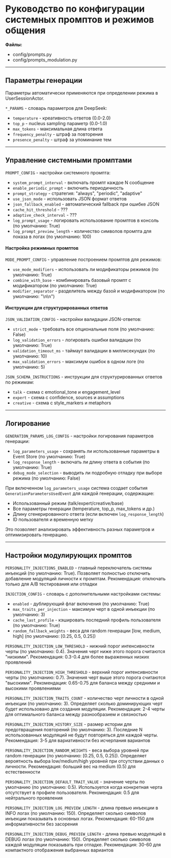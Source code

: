 # Руководство по конфигурации системных промптов и режимов общения

**Файлы:** 

- config/prompts.py
- config/prompts_modulation.py

---

## Параметры генерации

Параметры автоматически применяются при определении режима в UserSessionActor.

`*_PARAMS` - словарь параметров для DeepSeek:

- `temperature` - креативность ответов (0.0-2.0)
- `top_p` - nucleus sampling параметр (0.0-1.0)
- `max_tokens` - максимальная длина ответа
- `frequency_penalty` - штраф за повторения
- `presence_penalty` - штраф за упоминание тем

---

## Управление системными промптами

`PROMPT_CONFIG` - настройки системного промпта:

- `system_prompt_interval` - включать промпт каждое N сообщение
- `enable_periodic_prompt` - включить периодичность
- `prompt_strategy` - стратегия: "always", "periodic", "adaptive"
- `use_json_mode` - использовать JSON формат ответов
- `json_fallback_enabled` - автоматический fallback при ошибке JSON
- `cache_hit_threshold` - ???
- `adaptive_check_interval` - ???
- `log_prompt_usage` - логировать использование промптов в консоль (по умолчанию: True)
- `log_prompt_preview_length` - количество символов промпта для показа в логах (по умолчанию: 100)

#### Настройка режимных промптов

`MODE_PROMPT_CONFIG` - управление построением промптов для режимов:

- `use_mode_modifiers` - использовать ли модификаторы режимов (по умолчанию: True)
- `combine_with_base` - комбинировать базовый промпт с модификатором (по умолчанию: True)
- `modifier_separator` - разделитель между базой и модификатором (по умолчанию: "\n\n")

#### Инструкции для структурированных ответов

`JSON_VALIDATION_CONFIG` - настройки валидации JSON-ответов:

- `strict_mode` - требовать все опциональные поля (по умолчанию: False)
- `log_validation_errors` - логировать ошибки валидации (по умолчанию: True)
- `validation_timeout_ms` - таймаут валидации в миллисекундах (по умолчанию: 10)
- `max_validation_errors` - максимум ошибок в одном логе (по умолчанию: 5)

`JSON_SCHEMA_INSTRUCTIONS` - инструкции для структурированных ответов по режимам:

- `talk` - схема с emotional_tone и engagement_level
- `expert` - схема с confidence, sources и assumptions
- `creative` - схема с style_markers и metaphors

---

## Логирование

`GENERATION_PARAMS_LOG_CONFIG` - настройки логирования параметров генерации:

- `log_parameters_usage` - сохранять ли использованные параметры в Event Store (по умолчанию: True)
- `log_response_length` - включать ли длину ответа в события (по умолчанию: True)
- `debug_mode_selection` - выводить ли подробную отладку при выборе режима (по умолчанию: False)

При включенном `log_parameters_usage` система создает события `GenerationParametersUsedEvent` для каждой генерации, содержащие:

- Использованный режим (talk/expert/creative/base)
- Все параметры генерации (temperature, top_p, max_tokens и др.)
- Длину сгенерированного ответа (если включен `log_response_length`)
- ID пользователя и временную метку

Это позволяет анализировать эффективность разных параметров и оптимизировать генерацию.

---

## Настройки модулирующих промптов

`PERSONALITY_INJECTIONS_ENABLED` - главный переключатель системы инъекций (по умолчанию: True). Позволяет полностью отключить добавление модуляций личности к промптам. Рекомендация: отключать только для A/B тестирования или отладки

`INJECTION_CONFIG` - словарь с дополнительными настройками системы:
- `enabled` - дублирующий флаг включения (по умолчанию: True)
- `max_traits_per_injection` - максимум черт в одной инъекции (по умолчанию: 3)
- `cache_last_profile` - кэшировать последний профиль пользователя (по умолчанию: True)
- `random_fallback_weights` - веса для random генерации [low, medium, high] (по умолчанию: [0.25, 0.5, 0.25])

`PERSONALITY_INJECTION_LOW_THRESHOLD` - нижний порог интенсивности черты (по умолчанию: 0.4). Значения черт ниже этого порога считаются "низкими". Рекомендация: 0.3-0.4 для более выраженных низких проявлений

`PERSONALITY_INJECTION_HIGH_THRESHOLD` - верхний порог интенсивности черты (по умолчанию: 0.7). Значения черт выше этого порога считаются "высокими". Рекомендация: 0.65-0.75 для баланса между средними и высокими проявлениями

`PERSONALITY_INJECTION_TRAITS_COUNT` - количество черт личности в одной инъекции (по умолчанию: 3). Определяет сколько доминирующих черт будет использовано для создания модуляции. Рекомендация: 2-4 черты для оптимального баланса между разнообразием и связностью

`PERSONALITY_INJECTION_HISTORY_SIZE` - размер истории для предотвращения повторений (по умолчанию: 3). Последние N использованных модуляций не будут повторяться для каждой черты. Рекомендация: 3-5 для вариативности без исчерпания вариантов

`PERSONALITY_INJECTION_RANDOM_WEIGHTS` - веса выбора уровней при random генерации (по умолчанию: [0.25, 0.5, 0.25]). Определяет вероятность выбора low/medium/high уровней при отсутствии данных о личности. Рекомендация: больший вес на medium (0.5) для естественности

`PERSONALITY_INJECTION_DEFAULT_TRAIT_VALUE` - значение черты по умолчанию (по умолчанию: 0.5). Используется когда конкретная черта отсутствует в профиле пользователя. Рекомендация: 0.5 для нейтрального проявления

`PERSONALITY_INJECTION_LOG_PREVIEW_LENGTH` - длина превью инъекции в INFO логах (по умолчанию: 150). Определяет сколько символов инъекции показывать в основных логах. Рекомендация: 60-150 для информативности без засорения

`PERSONALITY_INJECTION_DEBUG_PREVIEW_LENGTH` - длина превью модуляций в DEBUG логах (по умолчанию: 150). Определяет сколько символов каждой модуляции показывать при отладке. Рекомендация: 30-60 для компактного отображения выбранных вариантов

